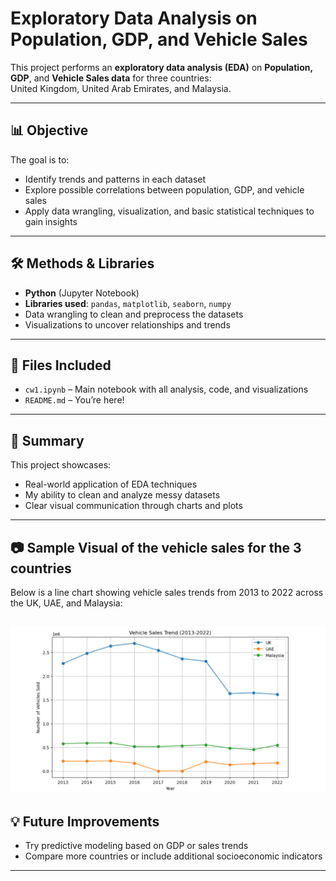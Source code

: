 # Exploratory Data Analysis on Population, GDP, and Vehicle Sales

This project performs an **exploratory data analysis (EDA)** on **Population, GDP**, and **Vehicle Sales data** for three countries:  
 United Kingdom, United Arab Emirates, and Malaysia.

---

## 📊 Objective

The goal is to:
- Identify trends and patterns in each dataset
- Explore possible correlations between population, GDP, and vehicle sales
- Apply data wrangling, visualization, and basic statistical techniques to gain insights

---

## 🛠️ Methods & Libraries

- **Python** (Jupyter Notebook)
- **Libraries used**: `pandas`, `matplotlib`, `seaborn`, `numpy`
- Data wrangling to clean and preprocess the datasets
- Visualizations to uncover relationships and trends

---

## 📁 Files Included

- `cw1.ipynb` – Main notebook with all analysis, code, and visualizations
- `README.md` – You’re here!

---

## 📌 Summary

This project showcases:
- Real-world application of EDA techniques
- My ability to clean and analyze messy datasets
- Clear visual communication through charts and plots

---

## 📷 Sample Visual of the vehicle sales for the 3 countries

Below is a line chart showing vehicle sales trends from 2013 to 2022 across the UK, UAE, and Malaysia:

![Vehicle Sales Trend](./vehicles_sales_trend.png)
---

## 💡 Future Improvements

- Try predictive modeling based on GDP or sales trends
- Compare more countries or include additional socioeconomic indicators

---
